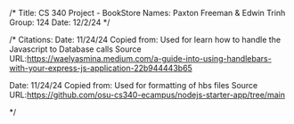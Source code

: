 /*
Title: CS 340 Project - BookStore
Names: Paxton Freeman & Edwin Trinh
Group: 124
Date: 12/2/24
*/


/*
Citations: 
Date: 11/24/24
Copied from: Used for learn how to handle the Javascript to Database calls
Source URL:https://waelyasmina.medium.com/a-guide-into-using-handlebars-with-your-express-js-application-22b944443b65

Date: 11/24/24
Copied from: Used for formatting of hbs files
Source URL:https://github.com/osu-cs340-ecampus/nodejs-starter-app/tree/main

*/
